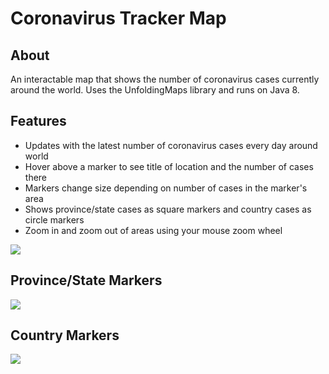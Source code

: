 # Coronavirus Tracker Map
## About
An interactable map that shows the number of coronavirus cases currently around the world. Uses the UnfoldingMaps library and runs on Java 8.

## Features
- Updates with the latest number of coronavirus cases every day around world
- Hover above a marker to see title of location and the number of cases there
- Markers change size depending on number of cases in the marker's area
- Shows province/state cases as square markers and country cases as circle markers
- Zoom in and zoom out of areas using your mouse zoom wheel 

[![](https://i.imgur.com/s8ICRHI.jpg)]()
## Province/State Markers 
[![](https://i.imgur.com/dRGHsw8.jpg)]()
## Country Markers
[![](https://i.imgur.com/ENYA2Li.jpg)]()
